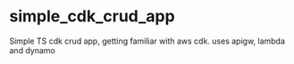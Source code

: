 # simple_cdk_crud_app
Simple TS cdk crud app, getting familiar with aws cdk.
uses apigw, lambda and dynamo
